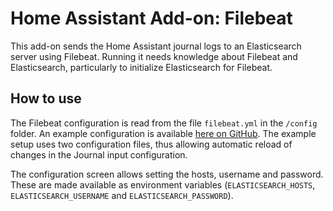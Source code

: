 # Home Assistant Add-on: Filebeat

This add-on sends the Home Assistant journal logs to an Elasticsearch server using Filebeat. Running it needs knowledge about Filebeat and Elasticsearch, particularly to initialize Elasticsearch for Filebeat.

## How to use

The Filebeat configuration is read from the file ``filebeat.yml`` in the ``/config`` folder. An example configuration is available [here on GitHub](https://github.com/Bert-R/home-assistant-add-ons/filebeat/example-config). The example setup uses two configuration files, thus allowing automatic reload of changes in the Journal input configuration.

The configuration screen allows setting the hosts, username and password. These are made available as environment variables (``ELASTICSEARCH_HOSTS``, ``ELASTICSEARCH_USERNAME`` and ``ELASTICSEARCH_PASSWORD``).

